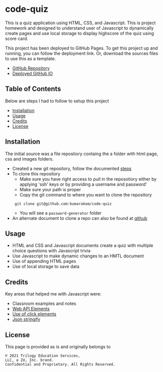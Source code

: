# code-quiz

This is a quiz application using HTML, CSS, and Javascript. This is project homework and designed to understand user of Javascript to dynamically create pages and use local storage to display highscore of the quiz using score card.  

This project has been deployed to GitHub Pages. To get this project up and running, you can follow the deployment link. Or, download the sources files to use this as a template.

* [GitHub Repository](https://github.com/kumarakom/code-quiz)
* [Deployed GitHub IO](https://kumarakom.github.io/code-quiz/)

## Table of Contents
Below are steps I had to follow to setup this project
- [Installation](#installation)
- [Usage](#usage)
- [Credits](#credits)
- [License](#license)

## Installation
The initial source was a file repostiory containg the a folder with html page, css and images folders.
* Created a new git repository, follow the documented [steps](GITHUB_SETUP.md)
* To clone this repository
  * Make sure you have right access to pull in the reposotiory either by applying 'ssh' keys or by providing a username and password'
  * Make sure your path is proper
  * Copy the git command to where you want to clone the repository
   ```
    git clone git@github.com:kumarakom/code-quiz
   ```
  * You will see a `password-generator` folder
* An alternate document to clone a repo can also be found at [github](https://docs.github.com/en/github/creating-cloning-and-archiving-repositories/cloning-a-repository-from-github/cloning-a-repository)


## Usage 
* HTML and CSS and Javascript documents create a quiz with multiple choice questions with Javascript trivia
* Use Javascript to make dynamic changes to an HMTL document
* Use of appending HTML pages
* Use of local storage to save data


## Credits

Key areas that helped me with Javascript were:

- Classroom examples and notes 
- [Web API Elements](https://developer.mozilla.org/en-US/docs/Web/API/Element)
- [Use of click elements](https://developer.mozilla.org/en-US/docs/Web/API/Element/click_event)
- [Json stringify](https://developer.mozilla.org/en-US/docs/Web/JavaScript/Reference/Global_Objects/JSON/stringify)

## License

This page is provided as is and originally belongs to
```
© 2021 Trilogy Education Services,
LLC, a 2U, Inc. brand.
Confidential and Proprietary. All Rights Reserved.
```
